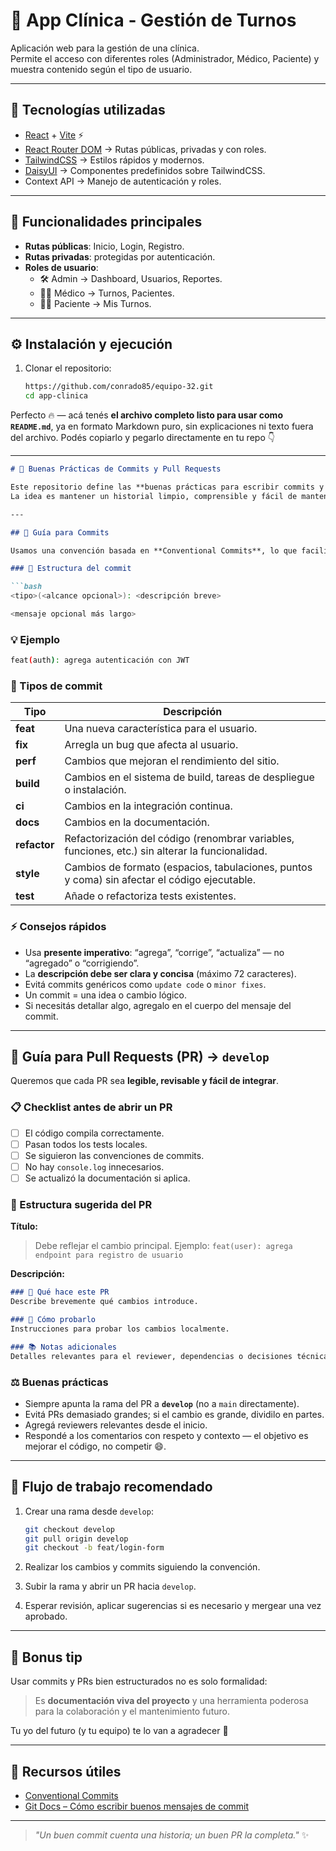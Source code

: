 # 🏥 App Clínica - Gestión de Turnos

Aplicación web para la gestión de una clínica.  
Permite el acceso con diferentes roles (Administrador, Médico, Paciente) y muestra contenido según el tipo de usuario.  

---

## 🚀 Tecnologías utilizadas
- [React](https://react.dev/) + [Vite](https://vitejs.dev/) ⚡
- [React Router DOM](https://reactrouter.com/) → Rutas públicas, privadas y con roles.
- [TailwindCSS](https://tailwindcss.com/) → Estilos rápidos y modernos.
- [DaisyUI](https://daisyui.com/) → Componentes predefinidos sobre TailwindCSS.
- Context API → Manejo de autenticación y roles.

---

## 📂 Funcionalidades principales
- **Rutas públicas**: Inicio, Login, Registro.  
- **Rutas privadas**: protegidas por autenticación.  
- **Roles de usuario**:
  - 🛠 Admin → Dashboard, Usuarios, Reportes.  
  - 👨‍⚕️ Médico → Turnos, Pacientes.  
  - 👩‍🦰 Paciente → Mis Turnos.  

---

## ⚙️ Instalación y ejecución

1. Clonar el repositorio:
   ```bash
   https://github.com/conrado85/equipo-32.git
   cd app-clinica

Perfecto 🔥 — acá tenés **el archivo completo listo para usar como `README.md`**, ya en formato Markdown puro, sin explicaciones ni texto fuera del archivo.
Podés copiarlo y pegarlo directamente en tu repo 👇

---

````markdown
# 🧠 Buenas Prácticas de Commits y Pull Requests

Este repositorio define las **buenas prácticas para escribir commits y realizar Pull Requests hacia `develop`**.  
La idea es mantener un historial limpio, comprensible y fácil de mantener 🚀.

---

## 🧩 Guía para Commits

Usamos una convención basada en **Conventional Commits**, lo que facilita la automatización de changelogs, versiones semánticas y revisiones.

### 📜 Estructura del commit

```bash
<tipo>(<alcance opcional>): <descripción breve>

<mensaje opcional más largo>
````

### 💡 Ejemplo

```bash
feat(auth): agrega autenticación con JWT
```

### 🧱 Tipos de commit

| Tipo         | Descripción                                                                                     |
| ------------ | ----------------------------------------------------------------------------------------------- |
| **feat**     | Una nueva característica para el usuario.                                                       |
| **fix**      | Arregla un bug que afecta al usuario.                                                           |
| **perf**     | Cambios que mejoran el rendimiento del sitio.                                                   |
| **build**    | Cambios en el sistema de build, tareas de despliegue o instalación.                             |
| **ci**       | Cambios en la integración continua.                                                             |
| **docs**     | Cambios en la documentación.                                                                    |
| **refactor** | Refactorización del código (renombrar variables, funciones, etc.) sin alterar la funcionalidad. |
| **style**    | Cambios de formato (espacios, tabulaciones, puntos y coma) sin afectar el código ejecutable.    |
| **test**     | Añade o refactoriza tests existentes.                                                           |

### ⚡ Consejos rápidos

* Usa **presente imperativo**: “agrega”, “corrige”, “actualiza” — no “agregado” o “corrigiendo”.
* La **descripción debe ser clara y concisa** (máximo 72 caracteres).
* Evitá commits genéricos como `update code` o `minor fixes`.
* Un commit = una idea o cambio lógico.
* Si necesitás detallar algo, agregalo en el cuerpo del mensaje del commit.

---

## 🔄 Guía para Pull Requests (PR) → `develop`

Queremos que cada PR sea **legible, revisable y fácil de integrar**.

### 📋 Checklist antes de abrir un PR

* [ ] El código compila correctamente.
* [ ] Pasan todos los tests locales.
* [ ] Se siguieron las convenciones de commits.
* [ ] No hay `console.log` innecesarios.
* [ ] Se actualizó la documentación si aplica.

### 🧱 Estructura sugerida del PR

**Título:**

> Debe reflejar el cambio principal.
> Ejemplo: `feat(user): agrega endpoint para registro de usuario`

**Descripción:**

```markdown
### 🧩 Qué hace este PR
Describe brevemente qué cambios introduce.

### 🧪 Cómo probarlo
Instrucciones para probar los cambios localmente.

### 📚 Notas adicionales
Detalles relevantes para el reviewer, dependencias o decisiones técnicas.
```

### ⚖️ Buenas prácticas

* Siempre apunta la rama del PR a **`develop`** (no a `main` directamente).
* Evitá PRs demasiado grandes; si el cambio es grande, dividilo en partes.
* Agregá reviewers relevantes desde el inicio.
* Respondé a los comentarios con respeto y contexto — el objetivo es mejorar el código, no competir 😄.

---

## 🧭 Flujo de trabajo recomendado

1. Crear una rama desde `develop`:

   ```bash
   git checkout develop
   git pull origin develop
   git checkout -b feat/login-form
   ```
2. Realizar los cambios y commits siguiendo la convención.
3. Subir la rama y abrir un PR hacia `develop`.
4. Esperar revisión, aplicar sugerencias si es necesario y mergear una vez aprobado.

---

## 🌟 Bonus tip

Usar commits y PRs bien estructurados no es solo formalidad:

> Es **documentación viva del proyecto** y una herramienta poderosa para la colaboración y el mantenimiento futuro.

Tu yo del futuro (y tu equipo) te lo van a agradecer 🫶

---

## 🧰 Recursos útiles

* [Conventional Commits](https://www.conventionalcommits.org/es/v1.0.0/)
* [Git Docs – Cómo escribir buenos mensajes de commit](https://git-scm.com/book/es/v2/Git-Essentials-Recording-Changes-to-the-Repository)

---

> *"Un buen commit cuenta una historia; un buen PR la completa."* ✨
